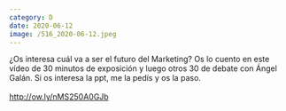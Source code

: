 ```yaml
--- 
category: D 
date: 2020-06-12 
image: /516_2020-06-12.jpeg 
--- 
```


¿Os interesa cuál va a ser el futuro del Marketing? Os lo cuento en este vídeo de 30 minutos de exposición y luego otros 30 de debate con Ángel Galán. Si os interesa la ppt, me la pedís y os la paso. <br><br>http://ow.ly/nMS250A0GJb